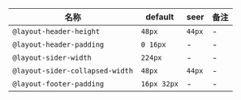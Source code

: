 | 名称 | default | seer | 备注 |
| --- | --- | --- | --- |
| `@layout-header-height` | `48px` | `44px` | - |
| `@layout-header-padding` | `0 16px` | - | - |
| `@layout-sider-width` | `224px` | - | - |
| `@layout-sider-collapsed-width` | `48px` | `44px` | - |
| `@layout-footer-padding` | `16px 32px` | - | - |
